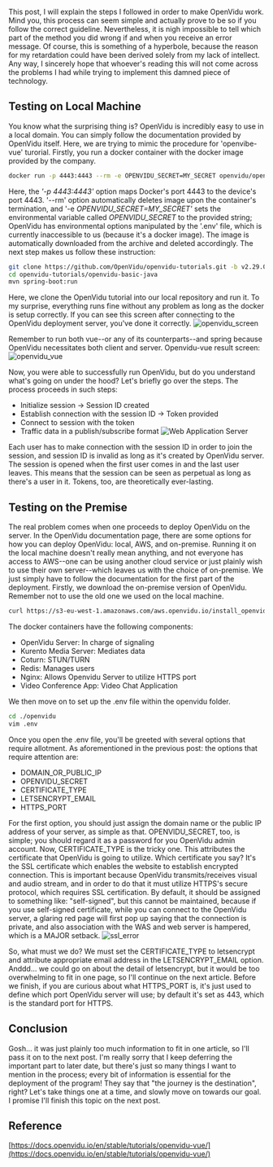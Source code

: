﻿---
categories: [ Development, OpenVidu]
tags: [ webrtc ] 
---

This post, I will explain the steps I followed in order to make OpenVidu work. Mind you, this process can seem simple and actually prove to be so if you follow the correct guideline. Nevertheless, it is nigh impossible to tell which part of the method you did wrong if and when you receive an error message. Of course, this is something of a hyperbole, because the reason for my retardation could have been derived solely from my lack of intellect. Any way, I sincerely hope that whoever's reading this will not come across the problems I had while trying to implement this damned piece of technology.
## Testing on Local Machine
You know what the surprising thing is? OpenVidu is incredibly easy to use in a local domain. You can simply follow the documentation provided by OpenVidu itself. Here, we are trying to mimic the procedure for 'openvibe-vue' turorial. Firstly, you  run a docker container with the docker image provided by the company.
```bash
docker run -p 4443:4443 --rm -e OPENVIDU_SECRET=MY_SECRET openvidu/openvidu-dev:2.29.0
```
Here, the *'-p 4443:4443'* option maps Docker's port 4443 to the device's port 4443.  '--rm' option automatically deletes image upon the container's termination, and '-e *OPENVIDU_SECRET=MY_SECRET'* sets the environmental variable called *OPENVIDU_SECRET* to the provided string; OpenVidu has environmental options manipulated by the '.env' file, which is currently inaccessible to us (because it's a docker image). The image is automatically downloaded from the archive and deleted accordingly.
The next step makes us follow these instruction:
```bash
git clone https://github.com/OpenVidu/openvidu-tutorials.git -b v2.29.0  
cd openvidu-tutorials/openvidu-basic-java
mvn spring-boot:run
```
Here, we clone the OpenVidu tutorial into our local repository and run it. To my surprise, everything runs fine without any problem as long as the docker is setup correctly. If you can see this screen after connecting to the OpenVidu deployment server, you've done it correctly. 
![openvidu_screen](https://github.com/govltjsdnd24/govltjsdnd24.github.io/assets/38126462/9918eb18-99a4-43de-83bd-b764ed6c61fd)

Remember to run both vue--or any of its counterparts--and spring because OpenVidu necessitates  both client and server.
Openvidu-vue result screen:
![openvidu_vue](https://github.com/govltjsdnd24/govltjsdnd24.github.io/assets/38126462/c13a97a4-6b6b-40c1-8599-66f124ceac7c)

Now, you were able to successfully run OpenVidu, but do you understand what's going on under the hood? Let's briefly go over the steps.
The process proceeds in such steps:
 - Initialize session -> Session ID created
 - Establish connection with the session ID -> Token provided
 - Connect to session with the token
 - Traffic data in a publish/subscribe format
![Web Application Server](https://github.com/govltjsdnd24/govltjsdnd24.github.io/assets/38126462/1816f743-e4af-4001-b3c9-1c0c6e5d2bc8)

  Each user has to make connection with the session ID in order to join the session, and session ID is invalid as long as it's created by OpenVidu server. The session is opened when the first user comes in and the last user leaves. This means that the session can be seen as perpetual as long as there's a user in it. Tokens, too, are theoretically ever-lasting.
## Testing on the Premise
The real problem comes when one proceeds to deploy OpenVidu on the server. In the OpenVidu documentation page, there are some options for how you can deploy OpenVidu: local, AWS, and on-premise. Running it on the local machine doesn't really mean anything, and not everyone has access to AWS--one can be using another cloud service or just plainly wish to use their own server--which leaves us with the choice of on-premise.
We just simply have to follow the documentation for the first part of the deployment. Firstly, we download the on-premise version of OpenVidu. Remember not to use the old one we used on the local machine.
```bash
curl https://s3-eu-west-1.amazonaws.com/aws.openvidu.io/install_openvidu_latest.sh | bash
```
The docker containers have the following components:
 - OpenVidu Server: In charge of signaling
 - Kurento Media Server: Mediates data
 - Coturn: STUN/TURN
 - Redis: Manages users
 - Nginx: Allows Openvidu Server to utilize HTTPS port
 - Video Conference App: Video Chat Application

We then move on to set up the .env file within the openvidu folder.
```bash
cd ./openvidu
vim .env
```
Once you open the .env file, you'll be greeted with several options that require allotment. As aforementioned in the previous post: the options that require attention are: 
- DOMAIN_OR_PUBLIC_IP
- OPENVIDU_SECRET
- CERTIFICATE_TYPE
- LETSENCRYPT_EMAIL
- HTTPS_PORT

For the first option, you should just assign the domain name or the public IP address of your server, as simple as that. OPENVIDU_SECRET, too, is simple; you should regard it as a password for you OpenVidu admin account. Now, CERTIFICATE_TYPE is the tricky one. This attributes the certificate that OpenVidu is going to utilize. Which certificate you say? It's the SSL certificate which enables the website to establish encrypted connection. This is important because OpenVidu transmits/receives visual and audio stream, and in order to do that it must utilize HTTPS's secure protocol, which requires SSL certification. By default, it should be assigned to something like: "self-signed", but this cannot be maintained, because if you use self-signed certificate, while you can connect to the OpenVidu server, a glaring red page will first pop up saying that the connection is private, and also association with the WAS and web server is hampered, which is a MAJOR setback. 
![ssl_error](https://github.com/govltjsdnd24/govltjsdnd24.github.io/assets/38126462/4fd5390e-a9f3-4ebf-93d3-263bc01e7be5)

So, what must we do?  We must set the CERTIFICATE_TYPE to letsencrypt and attribute appropriate email address in the LETSENCRYPT_EMAIL option. Anddd... we could go on about the detail of letsencrypt, but it would be too overwhelming to fit in one page, so I'll continue on the next article. Before we finish, if you are curious about what HTTPS_PORT is, it's just used to define which port OpenVidu server will use; by default it's set as 443, which is the standard port for HTTPS.

## Conclusion 
Gosh... it was just plainly too much information to fit in one article, so I'll pass it on to the next post. I'm really sorry that I keep deferring the important part to later date, but there's just so many things I want to mention in the process; every bit of information is essential for the deployment of the program! They say that "the journey is the destination", right? Let's take things one at a time, and slowly move on towards our goal. I promise I'll finish this topic on the next post. 

## Reference
[https://docs.openvidu.io/en/stable/tutorials/openvidu-vue/](https://docs.openvidu.io/en/stable/tutorials/openvidu-vue/)



